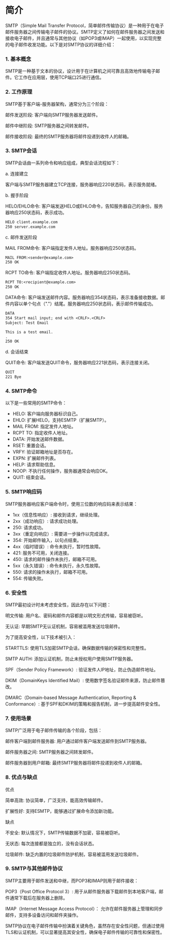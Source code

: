 # 简介

SMTP（Simple Mail Transfer Protocol，简单邮件传输协议）是一种用于在电子邮件服务器之间传输电子邮件的协议。SMTP定义了如何在邮件服务器之间发送和接收电子邮件，并且通常与其他协议（如POP3或IMAP）一起使用，以实现完整的电子邮件收发功能。以下是对SMTP协议的详细介绍：

### 1. 基本概念

SMTP是一种基于文本的协议，设计用于在计算机之间可靠且高效地传输电子邮件。它工作在应用层，使用TCP端口25进行通信。

### 2. 工作原理

SMTP基于客户端-服务器架构，通常分为三个阶段：

邮件发送阶段: 客户端向SMTP服务器发送邮件。

邮件中继阶段: SMTP服务器之间转发邮件。

邮件接收阶段: 最终的SMTP服务器将邮件投递到收件人的邮箱。

### 3. SMTP会话

SMTP会话由一系列命令和响应组成，典型会话流程如下：

a. 连接建立

客户端与SMTP服务器建立TCP连接，服务器响应220状态码，表示服务就绪。

b. 握手阶段

HELO/EHLO命令: 客户端发送HELO或EHLO命令，告知服务器自己的身份。服务器响应250状态码，表示成功。

```txt
HELO client.example.com
250 server.example.com
```

c. 邮件发送阶段

MAIL FROM命令: 客户端指定发件人地址。服务器响应250状态码。

```txt
MAIL FROM:<sender@example.com>
250 OK
```

RCPT TO命令: 客户端指定收件人地址。服务器响应250状态码。

```txt
RCPT TO:<recipient@example.com>
250 OK
```

DATA命令: 客户端发送邮件内容。服务器响应354状态码，表示准备接收数据。邮件内容以单个句点（"."）结尾。服务器响应250状态码，表示邮件传输成功。

```txt
DATA
354 Start mail input; end with <CRLF>.<CRLF>
Subject: Test Email

This is a test email.
.
250 OK
```

d. 会话结束

QUIT命令: 客户端发送QUIT命令，服务器响应221状态码，表示连接关闭。

```txt
QUIT
221 Bye
```

### 4. SMTP命令

以下是一些常用的SMTP命令：

- HELO: 客户端向服务器标识自己。
- EHLO: 扩展HELO，支持ESMTP（扩展SMTP）。
- MAIL FROM: 指定发件人地址。
- RCPT TO: 指定收件人地址。
- DATA: 开始发送邮件数据。
- RSET: 重置会话。
- VRFY: 验证邮箱地址是否存在。
- EXPN: 扩展邮件列表。
- HELP: 请求帮助信息。
- NOOP: 不执行任何操作，服务器通常会响应OK。
- QUIT: 结束会话。

### 5. SMTP响应码

SMTP服务器响应客户端命令时，使用三位数的响应码来表示结果：
- 1xx（信息性响应）: 接收到请求，继续处理。
- 2xx（成功响应）: 请求成功处理。
- 250: 请求成功。
- 3xx（重定向响应）: 需要进一步操作以完成请求。
- 354: 开始邮件输入，以句点结束。
- 4xx（临时错误）: 命令未执行，暂时性故障。
- 421: 服务不可用，关闭连接。
- 450: 请求的邮件操作未执行，邮箱不可用。
- 5xx（永久错误）: 命令未执行，永久性故障。
- 550: 请求的操作未执行，邮箱不可用。
- 554: 传输失败。

### 6. 安全性

SMTP最初设计时未考虑安全性，因此存在以下问题：

明文传输: 用户名、密码和邮件内容都是以明文形式传输，容易被窃听。

无认证: 早期SMTP无认证机制，容易被滥用发送垃圾邮件。

为了提高安全性，以下技术被引入：

STARTTLS: 使用TLS加密SMTP会话，确保数据传输的保密性和完整性。

SMTP AUTH: 添加认证机制，防止未授权用户使用SMTP服务器。

SPF（Sender Policy Framework）: 验证发件人IP地址，防止伪造邮件地址。

DKIM（DomainKeys Identified Mail）: 使用数字签名验证邮件来源，防止邮件篡改。

DMARC（Domain-based Message Authentication, Reporting & Conformance）: 基于SPF和DKIM的策略和报告机制，进一步提高邮件安全性。

### 7. 使用场景

SMTP广泛用于电子邮件传输的各个阶段，包括：

邮件客户端到邮件服务器: 用户通过邮件客户端发送邮件到SMTP服务器。

邮件服务器之间: SMTP服务器之间转发邮件。

邮件服务器到用户邮箱: 最终SMTP服务器将邮件投递到收件人的邮箱。

### 8. 优点与缺点

优点

简单高效: 协议简单，广泛支持，能高效传输邮件。

扩展性好: 支持ESMTP，能够通过扩展命令添加新功能。

缺点

不安全: 默认情况下，SMTP传输数据不加密，容易被窃听。

无状态: 每次连接都是独立的，没有会话状态。

垃圾邮件: 缺乏内置的垃圾邮件防护机制，容易被滥用发送垃圾邮件。

### 9. SMTP与其他邮件协议

SMTP主要用于邮件发送和中继，而POP3和IMAP则用于邮件接收：

POP3（Post Office Protocol 3）: 用于从邮件服务器下载邮件到本地客户端，邮件通常下载后在服务器上删除。

IMAP（Internet Message Access Protocol）： 允许在邮件服务器上管理和同步邮件，支持多设备访问和邮件夹操作。

SMTP协议在电子邮件传输中扮演着关键角色，虽然存在安全性问题，但通过使用TLS和认证机制，可以显著提高其安全性，确保电子邮件传输的可靠性和保密性。
